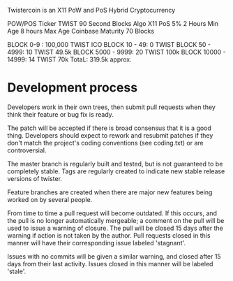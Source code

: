 Twistercoin is an X11 PoW and PoS Hybrid Cryptocurrency

POW/POS
Ticker TWIST
90 Second Blocks
Algo X11
PoS 5%
2 Hours Min Age 8 hours Max Age
Coinbase Maturity 70 Blocks

BLOCK 0-9 : 100,000 TWIST ICO
BLOCK 10 - 49: 0 TWIST
BLOCK 50 - 4999: 10 TWIST  49.5k
BLOCK 5000 - 9999: 20 TWIST 100k
BLOCK 10000 - 14999: 14 TWIST 70k
TotaL: 319.5k approx.







Development process
===========================

Developers work in their own trees, then submit pull requests when
they think their feature or bug fix is ready.

The patch will be accepted if there is broad consensus that it is a
good thing.  Developers should expect to rework and resubmit patches
if they don't match the project's coding conventions (see coding.txt)
or are controversial.

The master branch is regularly built and tested, but is not guaranteed
to be completely stable. Tags are regularly created to indicate new
stable release versions of twister.

Feature branches are created when there are major new features being
worked on by several people.

From time to time a pull request will become outdated. If this occurs, and
the pull is no longer automatically mergeable; a comment on the pull will
be used to issue a warning of closure. The pull will be closed 15 days
after the warning if action is not taken by the author. Pull requests closed
in this manner will have their corresponding issue labeled 'stagnant'.

Issues with no commits will be given a similar warning, and closed after
15 days from their last activity. Issues closed in this manner will be 
labeled 'stale'.
